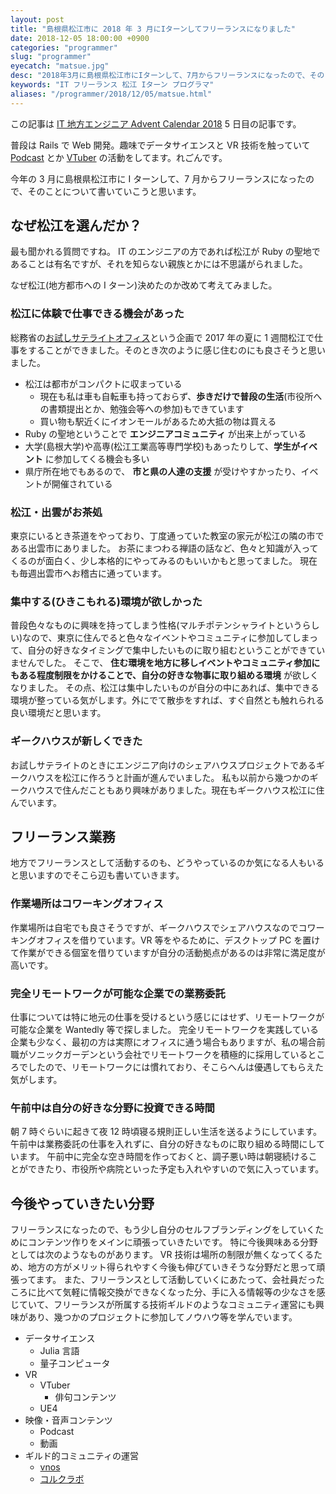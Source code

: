 ```yaml
---
layout: post
title: "島根県松江市に 2018 年 3 月にIターンしてフリーランスになりました"
date: 2018-12-05 18:00:00 +0900
categories: "programmer"
slug: "programmer"
eyecatch: "matsue.jpg"
desc: "2018年3月に島根県松江市にIターンして、7月からフリーランスになったので、そのことについて書いていこうと思います。"
keywords: "IT フリーランス 松江 Iターン プログラマ"
aliases: "/programmer/2018/12/05/matsue.html"
---
```


この記事は [IT 地方エンジニア Advent Calendar 2018](https://adventar.org/calendars/3086) 5 日目の記事です。

普段は Rails で Web 開発。趣味でデータサイエンスと VR 技術を触っていて [Podcast](https://regonn-curry-fm.github.io/) とか [VTuber](https://www.youtube.com/channel/UCg6N2lmVe6GE3CvShuv6bTg) の活動をしてます。れごんです。

今年の 3 月に島根県松江市に I ターンして、7 月からフリーランスになったので、そのことについて書いていこうと思います。

## なぜ松江を選んだか？

最も聞かれる質問ですね。
IT のエンジニアの方であれば松江が Ruby の聖地であることは有名ですが、それを知らない親族とかには不思議がられました。

なぜ松江(地方都市への I ターン)決めたのか改めて考えてみました。

### 松江に体験で仕事できる機会があった

総務省の[お試しサテライトオフィス](http://www.soumu.go.jp/satellite-office/)という企画で 2017 年の夏に 1 週間松江で仕事をすることができました。そのとき次のように感じ住むのにも良さそうと思いました。

- 松江は都市がコンパクトに収まっている
  - 現在も私は車も自転車も持っておらず、**歩きだけで普段の生活**(市役所への書類提出とか、勉強会等への参加)もできています
  - 買い物も駅近くにイオンモールがあるため大抵の物は買える
- Ruby の聖地ということで **エンジニアコミュニティ** が出来上がっている
- 大学(島根大学)や高専(松江工業高等専門学校)もあったりして、**学生がイベント** に参加してくる機会も多い
- 県庁所在地でもあるので、 **市と県の人達の支援** が受けやすかったり、イベントが開催されている

### 松江・出雲がお茶処

東京にいるとき茶道をやっており、丁度通っていた教室の家元が松江の隣の市である出雲市にありました。
お茶にまつわる禅語の話など、色々と知識が入ってくるのが面白く、少し本格的にやってみるのもいいかもと思ってました。
現在も毎週出雲市へお稽古に通っています。

### 集中する(ひきこもれる)環境が欲しかった

普段色々なものに興味を持ってしまう性格(マルチポテンシャライトというらしい)なので、東京に住んでると色々なイベントやコミュニティに参加してしまって、自分の好きなタイミングで集中したいものに取り組むということができていませんでした。
そこで、 **住む環境を地方に移しイベントやコミュニティ参加にもある程度制限をかけることで、自分の好きな物事に取り組める環境** が欲しくなりました。
その点、松江は集中したいものが自分の中にあれば、集中できる環境が整っている気がします。外にでて散歩をすれば、すぐ自然とも触れられる良い環境だと思います。

### ギークハウスが新しくできた

お試しサテライトのときにエンジニア向けのシェアハウスプロジェクトであるギークハウスを松江に作ろうと計画が進んでいました。
私も以前から幾つかのギークハウスで住んだこともあり興味がありました。現在もギークハウス松江に住んでいます。

## フリーランス業務

地方でフリーランスとして活動するのも、どうやっているのか気になる人もいると思いますのでそこら辺も書いていきます。

### 作業場所はコワーキングオフィス

作業場所は自宅でも良さそうですが、ギークハウスでシェアハウスなのでコワーキングオフィスを借りています。VR 等をやるために、デスクトップ PC を置けて作業ができる個室を借りていますが自分の活動拠点があるのは非常に満足度が高いです。

### 完全リモートワークが可能な企業での業務委託

仕事については特に地元の仕事を受けるという感じにはせず、リモートワークが可能な企業を Wantedly 等で探しました。
完全リモートワークを実践している企業も少なく、最初の方は実際にオフィスに通う場合もありますが、私の場合前職がソニックガーデンという会社でリモートワークを積極的に採用しているところでしたので、リモートワークには慣れており、そこらへんは優遇してもらえた気がします。

### 午前中は自分の好きな分野に投資できる時間

朝 7 時ぐらいに起きて夜 12 時頃寝る規則正しい生活を送るようにしています。
午前中は業務委託の仕事を入れずに、自分の好きなものに取り組める時間にしています。
午前中に完全な空き時間を作っておくと、調子悪い時は朝寝続けることができたり、市役所や病院といった予定も入れやすいので気に入っています。

## 今後やっていきたい分野

フリーランスになったので、もう少し自分のセルフブランディングをしていくためにコンテンツ作りをメインに頑張っていきたいです。
特に今後興味ある分野としては次のようなものがあります。
VR 技術は場所の制限が無くなってくるため、地方の方がメリット得られやすく今後も伸びていきそうな分野だと思って頑張ってます。
また、フリーランスとして活動していくにあたって、会社員だったころに比べて気軽に情報交換ができなくなった分、手に入る情報等の少なさを感じていて、フリーランスが所属する技術ギルドのようなコミュニティ運営にも興味があり、幾つかのプロジェクトに参加してノウハウ等を学んでいます。

- データサイエンス
  - Julia 言語
  - 量子コンピュータ
- VR
  - VTuber
    - 俳句コンテンツ
  - UE4
- 映像・音声コンテンツ
  - Podcast
  - 動画
- ギルド的コミュニティの運営
  - [vnos](https://twitter.com/vnos_official)
  - [コルクラボ](https://lab.corkagency.com/about)
